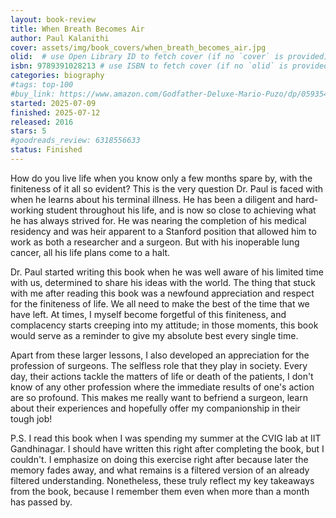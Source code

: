 ```yaml
---
layout: book-review
title: When Breath Becomes Air
author: Paul Kalanithi
cover: assets/img/book_covers/when_breath_becomes_air.jpg
olid:  # use Open Library ID to fetch cover (if no `cover` is provided)
isbn: 9789391028213 # use ISBN to fetch cover (if no `olid` is provided, dashes are optional)
categories: biography
#tags: top-100
#buy_link: https://www.amazon.com/Godfather-Deluxe-Mario-Puzo/dp/0593542592
started: 2025-07-09
finished: 2025-07-12
released: 2016
stars: 5
#goodreads_review: 6318556633
status: Finished
---
```


<!-- Various kinds of status that I can assign to a book
finished - For books you've completed reading (what you're currently using)
reading - For books you're currently reading
queued - For books next in your reading list
interested - For books you're interested in but not committed to read yet
paused - For books you started but temporarily stopped reading
abandoned - For books you started but decided not to finish
reread - For books you're reading again -->

How do you live life when you know only a few months spare by, with the finiteness of it all so evident?
This is the very question Dr. Paul is faced with when he learns about his terminal illness. He has been a diligent and hard-working student throughout his life, and is now so close to achieving what he has always strived for. He was nearing the completion of his medical residency and was heir apparent to a Stanford position that allowed him to work as both a researcher and a surgeon. But with his inoperable lung cancer, all his life plans come to a halt.

Dr. Paul started writing this book when he was well aware of his limited time with us, determined to share his ideas with the world. The thing that stuck with me after reading this book was a newfound appreciation and respect for the finiteness of life. We all need to make the best of the time that we have left. At times, I myself become forgetful of this finiteness, and complacency starts creeping into my attitude; in those moments, this book would serve as a reminder to give my absolute best every single time.

Apart from these larger lessons, I also developed an appreciation for the profession of surgeons. The selfless role that they play in society. Every day, their actions tackle the matters of life or death of the patients, I don't know of any other profession where the immediate results of one's action are so profound. This makes me really want to befriend a surgeon, learn about their experiences and hopefully offer my companionship in their tough job! 


P.S. I read this book when I was spending my summer at the CVIG lab at IIT Gandhinagar. I should have written this right after completing the book, but I couldn't. I emphasize on doing this exercise right after because later the memory fades away, and what remains is a filtered version of an already filtered understanding. Nonetheless, these truly reflect my key takeaways from the book, because I remember them even when more than a month has passed by.

